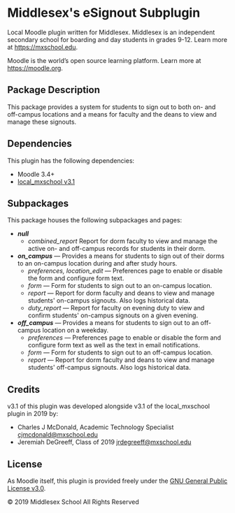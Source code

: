 # Middlesex's eSignout Subplugin

Local Moodle plugin written for Middlesex. Middlesex is an independent secondary school for boarding and day students in grades 9-12. Learn more at <https://mxschool.edu>.

Moodle is the world’s open source learning platform. Learn more at <https://moodle.org>.

## Package Description
This package provides a system for students to sign out to both on- and off-campus locations and a means for faculty and the deans to view and manage these signouts.

## Dependencies
This plugin has the following dependencies:
- Moodle 3.4+
- [local_mxschool v3.1](/local/mxschool/README.md)

## Subpackages
This package houses the following subpackages and pages:
- **_null_**
    - _combined_report_ Report for dorm faculty to view and manage the active on- and off-campus records for students in their dorm.
- **_on_campus_** — Provides a means for students to sign out of their dorms to an on-campus location during and after study hours.
    - _preferences, location_edit_ — Preferences page to enable or disable the form and configure form text.
    - _form_ — Form for students to sign out to an on-campus location.
    - _report_ — Report for dorm faculty and deans to view and manage students' on-campus signouts. Also logs historical data.
    - _duty_report_ — Report for faculty on evening duty to view and confirm students' on-campus signouts on a given evening.
- **_off_campus_** — Provides a means for students to sign out to an off-campus location on a weekday.
    - _preferences_ — Preferences page to enable or disable the form and configure form text as well as the text in email notifications.
    - _form_ — Form for students to sign out to an off-campus location.
    - _report_ — Report for dorm faculty and deans to view and manage students' off-campus signouts. Also logs historical data.

## Credits
v3.1 of this plugin was developed alongside v3.1 of the local_mxschool plugin in 2019 by:
- Charles J McDonald, Academic Technology Specialist <cjmcdonald@mxschool.edu>
- Jeremiah DeGreeff, Class of 2019 <jrdegreeff@mxschool.edu>

## License
As Moodle itself, this plugin is provided freely under the [GNU General Public License v3.0](/COPYING.txt).

© 2019 Middlesex School All Rights Reserved
